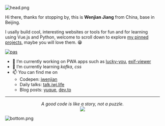 ![head.png](https://i.loli.net/2020/07/12/TmAP8n236xqh75Q.png)

Hi there, thanks for stopping by, this is **Wenjian Jiang** from China, base in Beijing.

I usally build cool, interesting websites or tools for fun and for learning using Vue.js and Python, welcome to scroll down to explore [my pinned projects](#user-25657798-pinned-items-reorder-form), maybe you will love them. 😁

[![pas](https://img.shields.io/static/v1?&message=ProgressiveApp.Store&color=74b9ff&style=flat&label=Follow%20me%20at)](https://progressiveapp.store/dev/Jwenjian)

- 🔭 I’m currently working on PWA apps such as [lucky-you](https://github.com/jwenjian/lucky-you-web), [exif-viewer](https://exifviewer.netlify.app)
- 🌱 I’m currently learning *kafka*, *css*
- 📫 You can find me on 
  - Codepen: [jwenjian](https://codepen.io/jwenjian)
  - Daily talks: [talk.jwj.life](https://talk.jwj.life)
  - Blog posts: [yuque](https://yuque.com/jwenjian), [dev.to](https://dev.to/jwenjian)

---

<p align="center">
  <i>A good code is like a story, not a puzzle.</i><br/>
<img src="https://visitor-badge.glitch.me/badge?page_id=jwenjian.jwenjian"/>
</p>

![bottom.png](https://i.loli.net/2020/07/12/b3grZD6LFseGuUP.png)
